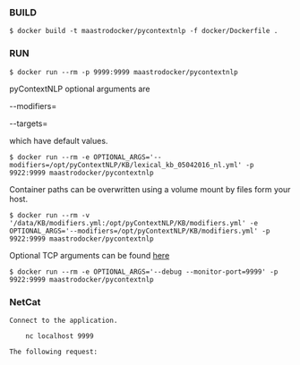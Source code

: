 ### BUILD

    $ docker build -t maastrodocker/pycontextnlp -f docker/Dockerfile .

### RUN
    
    $ docker run --rm -p 9999:9999 maastrodocker/pycontextnlp
            
   pyContextNLP optional arguments are
   
   --modifiers=
   
   --targets=
    
   which have default values.
   
    $ docker run --rm -e OPTIONAL_ARGS='--modifiers=/opt/pyContextNLP/KB/lexical_kb_05042016_nl.yml' -p 9922:9999 maastrodocker/pycontextnlp

   
   Container paths can be overwritten using a volume mount by files form your host.
    
    $ docker run --rm -v '/data/KB/modifiers.yml:/opt/pyContextNLP/KB/modifiers.yml' -e OPTIONAL_ARGS='--modifiers=/opt/pyContextNLP/KB/modifiers.yml' -p 9922:9999 maastrodocker/pycontextnlp

    
   Optional TCP arguments can be found [here](https://github.com/dturanski/springcloudstream)
    
    $ docker run --rm -e OPTIONAL_ARGS='--debug --monitor-port=9999' -p 9922:9999 maastrodocker/pycontextnlp

    
### NetCat
    
    Connect to the application.
    
        nc localhost 9999
    
    The following request:    
    
